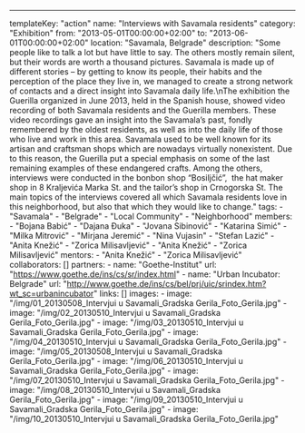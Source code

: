 ---
  templateKey: "action"
  name: "Interviews with Savamala residents"
  category: "Exhibition"
  from: "2013-05-01T00:00:00+02:00"
  to: "2013-06-01T00:00:00+02:00"
  location: "Savamala, Belgrade"
  description: "Some people like to talk a lot but have little to say. The others mostly remain silent, but their words are worth a thousand pictures. Savamala is made up of different stories – by getting to know its people, their habits and the perception of the place they live in, we managed to create a strong network of contacts and a direct insight into Savamala daily life.\nThe exhibition the Guerilla organized in June 2013, held in the Spanish house, showed video recording of both Savamala residents and the Guerilla members. These video recordings gave an insight into the Savamala’s past, fondly remembered by the oldest residents, as well as into the daily life of those who live and work in this area. Savamala used to be well known for its artisan and craftsman shops which are nowadays virtually nonexistent. Due to this reason, the Guerilla put a special emphasis on some of the last remaining examples of these endangered crafts. Among the others, interviews were conducted in the bonbon shop “Bosiljčić”,  the hat maker shop in 8 Kraljevića Marka St. and the tailor’s shop in Crnogorska St. The main topics of the interviews covered all which Savamala residents love in this neighborhood, but also that which they would like to change."
  tags: 
    - "Savamala"
    - "Belgrade"
    - "Local Community"
    - "Neighborhood"
  members: 
    - "Bojana Babić"
    - "Dajana Đuka"
    - "Jovana Sibinović"
    - "Katarina Simić"
    - "Milka Mitrović"
    - "Mirjana Jeremić"
    - "Nina Vujasin"
    - "Stefan Lazić"
    - "Anita Knežić"
    - "Zorica Milisavljević"
    - "Anita Knežić"
    - "Zorica Milisavljević"
  mentors: 
    - "Anita Knežić"
    - "Zorica Milisavljević"
  collaborators: []
  partners: 
    - 
      name: "Goethe-Institut"
      url: "https://www.goethe.de/ins/cs/sr/index.html"
    - 
      name: "Urban Incubator: Belgrade"
      url: "http://www.goethe.de/ins/cs/bel/prj/uic/srindex.htm?wt_sc=urbanincubator"
  links: []
  images: 
    - 
      image: "/img/01_20130508_Intervjui u Savamali_Gradska Gerila_Foto_Gerila.jpg"
    - 
      image: "/img/02_20130510_Intervjui u Savamali_Gradska Gerila_Foto_Gerila.jpg"
    - 
      image: "/img/03_20130510_Intervjui u Savamali_Gradska Gerila_Foto_Gerila.jpg"
    - 
      image: "/img/04_20130510_Intervjui u Savamali_Gradska Gerila_Foto_Gerila.jpg"
    - 
      image: "/img/05_20130508_Intervjui u Savamali_Gradska Gerila_Foto_Gerila.jpg"
    - 
      image: "/img/06_20130510_Intervjui u Savamali_Gradska Gerila_Foto_Gerila.jpg"
    - 
      image: "/img/07_20130510_Intervjui u Savamali_Gradska Gerila_Foto_Gerila.jpg"
    - 
      image: "/img/08_20130510_Intervjui u Savamali_Gradska Gerila_Foto_Gerila.jpg"
    - 
      image: "/img/09_20130510_Intervjui u Savamali_Gradska Gerila_Foto_Gerila.jpg"
    - 
      image: "/img/10_20130510_Intervjui u Savamali_Gradska Gerila_Foto_Gerila.jpg"
